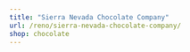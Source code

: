 ```yaml
---
title: "Sierra Nevada Chocolate Company"
url: /reno/sierra-nevada-chocolate-company/
shop: chocolate
---
```


